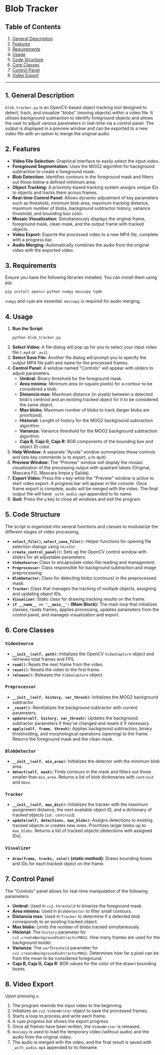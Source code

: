 # Blob Tracker

## Table of Contents

1.  [General Description](#1-general-description)
2.  [Features](#2-features)
3.  [Requirements](#3-requirements)
4.  [Usage](#4-usage)
5.  [Code Structure](#5-code-structure)
6.  [Core Classes](#6-core-classes)
7.  [Control Panel](#7-control-panel)
8.  [Video Export](#8-video-export)

-----

## 1\. General Description

`blob_tracker.py` is an OpenCV-based object tracking tool designed to detect, track, and visualize "blobs" (moving objects) within a video file. It utilizes background subtraction to identify foreground objects and allows the user to adjust various parameters in real-time via a control panel. The output is displayed in a preview window and can be exported to a new video file with an option to merge the original audio.

## 2\. Features

  * **Video File Selection:** Graphical interface to easily select the input video.
  * **Foreground Segmentation:** Uses the MOG2 algorithm for background subtraction to create a foreground mask.
  * **Blob Detection:** Identifies contours in the foreground mask and filters out those below a defined minimum area.
  * **Object Tracking:** A proximity-based tracking system assigns unique IDs to objects and tracks them across frames.
  * **Real-time Control Panel:** Allows dynamic adjustment of key parameters such as threshold, minimum blob area, maximum tracking distance, maximum number of blobs, background subtractor history, variance threshold, and bounding box color.
  * **Mosaic Visualization:** Simultaneously displays the original frame, foreground mask, clean mask, and the output frame with tracked objects.
  * **Video Export:** Exports the processed video to a new MP4 file, complete with a progress bar.
  * **Audio Merging:** Automatically combines the audio from the original video with the exported video.

## 3\. Requirements

Ensure you have the following libraries installed. You can install them using pip:

```bash
pip install opencv-python numpy moviepy tqdm
```

`numpy` and `tqdm` are essential. `moviepy` is required for audio merging.

## 4\. Usage

1.  **Run the Script:**
    ```bash
    python blob_tracker.py
    ```
2.  **Select Video:** A file dialog will pop up for you to select your input video file (`.mp4` or `.avi`).
3.  **Select Save File:** Another file dialog will prompt you to specify the output MP4 file path and name for the processed frames.
4.  **Control Panel:** A window named "Controls" will appear with sliders to adjust parameters.
      * **Umbral:** Binary threshold for the foreground mask.
      * **Area minima:** Minimum area (in square pixels) for a contour to be considered a blob.
      * **Distancia max:** Maximum distance (in pixels) between a detected blob's centroid and an existing tracked object for it to be considered the same object.
      * **Max blobs:** Maximum number of blobs to track (larger blobs are prioritized).
      * **Historial:** Length of history for the MOG2 background subtraction algorithm.
      * **Varianza:** Variance threshold for the MOG2 background subtraction algorithm.
      * **Caja B, Caja G, Caja R:** BGR components of the bounding box and object ID color.
5.  **Help Window:** A separate "Ayuda" window summarizes these controls and lists key commands (`e` to export, `q` to quit).
6.  **Preview Window:** The "Preview" window will display the mosaic visualization of the processing output with quadrant labels (Original, Mascara FG, Mascara limpia y Salida).
7.  **Export Video:** Press the `e` key while the "Preview" window is active to start video export. A progress bar will appear in the console. Once frame export is complete, audio will be merged with the video. The final output file will have `_with_audio.mp4` appended to its name.
8.  **Quit:** Press the `q` key to close all windows and exit the program.

## 5\. Code Structure

The script is organized into several functions and classes to modularize the different stages of video processing.

  * **`select_file()`, `select_save_file()`:** Helper functions for opening file selection dialogs using `tkinter`.
  * **`create_control_panel()`:** Sets up the OpenCV control window with sliders for all adjustable parameters.
  * **`VideoSource`:** Class to encapsulate video file reading and management.
  * **`Preprocessor`:** Class responsible for background subtraction and image preprocessing.
  * **`BlobDetector`:** Class for detecting blobs (contours) in the preprocessed mask.
  * **`Tracker`:** Class that manages the tracking of multiple objects, assigning and updating object IDs.
  * **`Visualizer`:** Static class for drawing tracking results on the frame.
  * **`if __name__ == '__main__':` (Main Block):** The main loop that initializes classes, reads frames, applies processing, updates parameters from the control panel, and manages visualization and export.

## 6\. Core Classes

### `VideoSource`

  * **`__init__(self, path)`:** Initializes the OpenCV `VideoCapture` object and retrieves total frames and FPS.
  * **`read()`:** Reads the next frame from the video.
  * **`reset()`:** Resets the video to the first frame.
  * **`release()`:** Releases the `VideoCapture` object.

### `Preprocessor`

  * **`__init__(self, history, var_thresh)`:** Initializes the MOG2 background subtractor.
  * **`_reset()`:** Reinitializes the background subtractor with current parameters.
  * **`update(self, history, var_thresh)`:** Updates the background subtractor parameters if they've changed and resets it if necessary.
  * **`apply(self, frame, thresh)`:** Applies background subtraction, binary thresholding, and morphological operations (opening) to the frame. Returns the foreground mask and the clean mask.

### `BlobDetector`

  * **`__init__(self, min_area)`:** Initializes the detector with the minimum blob area.
  * **`detect(self, mask)`:** Finds contours in the mask and filters out those smaller than `min_area`. Returns a list of blob dictionaries with `centroid` and `bbox`.

### `Tracker`

  * **`__init__(self, max_dist)`:** Initializes the tracker with the maximum assignment distance, the next available object ID, and a dictionary of tracked objects (`id: centroid`).
  * **`update(self, detections, max_blobs)`:** Assigns detections to existing tracked objects or creates new ones. Prioritizes larger blobs up to `max_blobs`. Returns a list of tracked objects (detections with assigned IDs).

### `Visualizer`

  * **`draw(frame, tracks, color)` (static method):** Draws bounding boxes and IDs for each tracked object on the frame.

## 7\. Control Panel

The "Controls" panel allows for real-time manipulation of the following parameters:

  * **Umbral:** Used in `cv2.threshold` to binarize the foreground mask.
  * **Area minima:** Used in `BlobDetector` to filter small contours.
  * **Distancia max:** Used in `Tracker` to determine if a detected blob corresponds to an existing tracked object.
  * **Max blobs:** Limits the number of blobs tracked simultaneously.
  * **Historial:** The `history` parameter for `cv2.createBackgroundSubtractorMOG2`. How many frames are used for the background model.
  * **Varianza:** The `varThreshold` parameter for `cv2.createBackgroundSubtractorMOG2`. Determines how far a pixel can be from the mean to be considered foreground.
  * **Caja B, Caja G, Caja R:** BGR values for the color of the drawn bounding boxes.

## 8\. Video Export

Upon pressing `e`:

1.  The program rewinds the input video to the beginning.
2.  Initializes an `cv2.VideoWriter` object to save the processed frames.
3.  Starts a loop to process and write each frame.
4.  A `tqdm` progress bar shows the export progress.
5.  Once all frames have been written, the `VideoWriter` is released.
6.  `moviepy` is used to load the temporary video (without audio) and the audio from the original video.
7.  The audio is merged with the video, and the final result is saved with `_with_audio.mp4` appended to its filename.